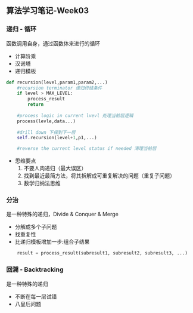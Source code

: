## 算法学习笔记-Week03

### 递归 - 循环
函数调用自身，通过函数体来进行的循环
* 计算阶乘
* 汉诺塔
* 递归模板
```python
def recursion(level,param1,param2,...)
    #recursion terminator 递归终结条件
    if level > MAX_LEVEL:
        process_result
        return
    
    #process logic in current lvevl 处理当前层逻辑
    process(levle,data...)
    
    #drill down 下探到下一层
    self.recursion(level+1,p1,...)

    #reverse the current level status if needed 清理当前层

```

* 思维要点
    1. 不要人肉递归（最大误区）
    2. 找到最近最简方法，将其拆解成可重复解决的问题（重复子问题）
    3. 数学归纳法思维

### 分治 
是一种特殊的递归，Divide & Conquer & Merge
* 分解成多个子问题
* 找重复性
* 比递归模板增加一步:组合子结果
```python
    result = process_result(subresult1, subresult2, subresult3, ...)
```

### 回溯 - Backtracking
是一种特殊的递归
* 不断在每一层试错
* 八皇后问题
